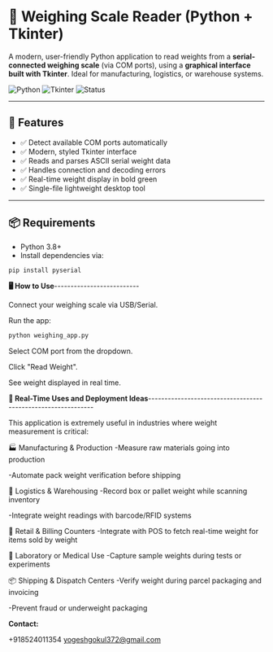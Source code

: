 # 🧪 Weighing Scale Reader (Python + Tkinter)

A modern, user-friendly Python application to read weights from a **serial-connected weighing scale** (via COM ports), using a **graphical interface built with Tkinter**. Ideal for manufacturing, logistics, or warehouse systems.

![Python](https://img.shields.io/badge/Python-3.8%2B-blue)
![Tkinter](https://img.shields.io/badge/GUI-Tkinter-orange)
![Status](https://img.shields.io/badge/Status-Active-brightgreen)

---

## 🚀 Features

- ✅ Detect available COM ports automatically
- ✅ Modern, styled Tkinter interface
- ✅ Reads and parses ASCII serial weight data
- ✅ Handles connection and decoding errors
- ✅ Real-time weight display in bold green
- ✅ Single-file lightweight desktop tool

---

## 📦 Requirements

- Python 3.8+
- Install dependencies via:

```bash
pip install pyserial
```
**🖥️ How to Use**--------------------------

Connect your weighing scale via USB/Serial.

Run the app:
```bash
python weighing_app.py
```
Select COM port from the dropdown.

Click "Read Weight".

See weight displayed in real time.

**🔄 Real-Time Uses and Deployment Ideas**-------------------------------------------------------------

This application is extremely useful in industries where weight measurement is critical:

🏭 Manufacturing & Production
-Measure raw materials going into production

-Automate pack weight verification before shipping

🚚 Logistics & Warehousing
-Record box or pallet weight while scanning inventory

-Integrate weight readings with barcode/RFID systems

🛒 Retail & Billing Counters
-Integrate with POS to fetch real-time weight for items sold by weight

🧪 Laboratory or Medical Use
-Capture sample weights during tests or experiments

📦 Shipping & Dispatch Centers
-Verify weight during parcel packaging and invoicing

-Prevent fraud or underweight packaging


**Contact:**

+918524011354
yogeshgokul372@gmail.com
